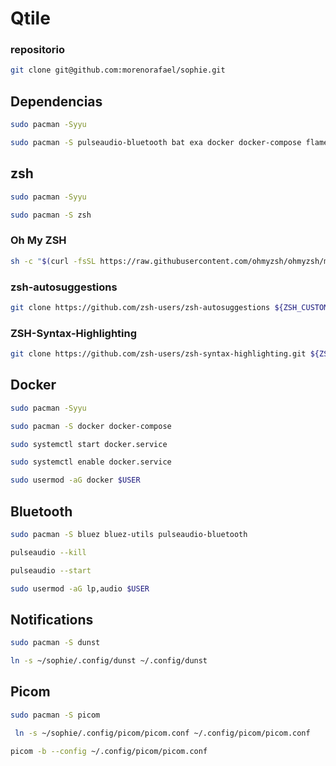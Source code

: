 # Qtile

### repositorio

```sh
git clone git@github.com:morenorafael/sophie.git
```

## Dependencias

```sh
sudo pacman -Syyu
```

```sh
sudo pacman -S pulseaudio-bluetooth bat exa docker docker-compose flameshot bluez bluez-utils nodejs npm neovim python-neovim ttf-ubuntu-mono-nerd ttf-font-awesome zip unzip neofetch zsh git firefox dunst gnu-netcat bind-tools picom
```

## zsh

```sh
sudo pacman -Syyu
```

```sh
sudo pacman -S zsh
```

### Oh My ZSH

```sh
sh -c "$(curl -fsSL https://raw.githubusercontent.com/ohmyzsh/ohmyzsh/master/tools/install.sh)"
```

### zsh-autosuggestions

```sh
git clone https://github.com/zsh-users/zsh-autosuggestions ${ZSH_CUSTOM:-~/.oh-my-zsh/custom}/plugins/zsh-autosuggestions
```

### ZSH-Syntax-Highlighting

```sh
git clone https://github.com/zsh-users/zsh-syntax-highlighting.git ${ZSH_CUSTOM:-~/.oh-my-zsh/custom}/plugins/zsh-syntax-highlighting
```

## Docker

```sh
sudo pacman -Syyu
```

```sh
sudo pacman -S docker docker-compose
```

```sh
sudo systemctl start docker.service
```

```sh
sudo systemctl enable docker.service
```

```sh
sudo usermod -aG docker $USER
```

## Bluetooth

```sh
sudo pacman -S bluez bluez-utils pulseaudio-bluetooth
```

```sh
pulseaudio --kill
```

```sh
pulseaudio --start
```

```sh
sudo usermod -aG lp,audio $USER
```


## Notifications

```sh
sudo pacman -S dunst
```

```sh
ln -s ~/sophie/.config/dunst ~/.config/dunst
```

## Picom

```sh
sudo pacman -S picom
```

```sh
 ln -s ~/sophie/.config/picom/picom.conf ~/.config/picom/picom.conf
```

```sh
picom -b --config ~/.config/picom/picom.conf
```
